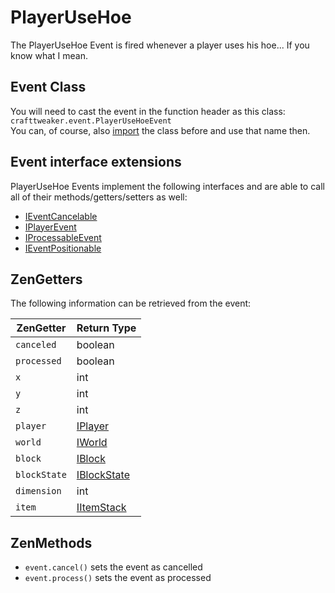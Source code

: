 # PlayerUseHoe

The PlayerUseHoe Event is fired whenever a player uses his hoe... If you know what I mean.

## Event Class
You will need to cast the event in the function header as this class:  
`crafttweaker.event.PlayerUseHoeEvent`  
You can, of course, also [import](/AdvancedFunctions/Import/) the class before and use that name then.

## Event interface extensions
PlayerUseHoe Events implement the following interfaces and are able to call all of their methods/getters/setters as well:

- [IEventCancelable](/Vanilla/Events/Events/IEventCancelable/)
- [IPlayerEvent](/Vanilla/Events/Events/IPlayerEvent/)
- [IProcessableEvent](/Vanilla/Events/Events/IProcessableEvent/)
- [IEventPositionable](/Vanilla/Events/Events/IEventPositionable/)


## ZenGetters
The following information can be retrieved from the event:

| ZenGetter    | Return Type                               |
|--------------|-------------------------------------------|
| `canceled`   | boolean                                   |
| `processed`  | boolean                                   |
| `x`          | int                                       |
| `y`          | int                                       |
| `z`          | int                                       |
| `player`     | [IPlayer](/Vanilla/Players/IPlayer/)       |
| `world`      | [IWorld](/Vanilla/World/IWorld/)           |
| `block`      | [IBlock](/Vanilla/Blocks/IBlock/)          |
| `blockState` | [IBlockState](/Vanilla/Blocks/IBlockState/)     |
| `dimension`  | int                                       |
| `item`       | [IItemStack](/Vanilla/Items/IItemStack/)   |

## ZenMethods

- `event.cancel()` sets the event as cancelled
- `event.process()` sets the event as processed
